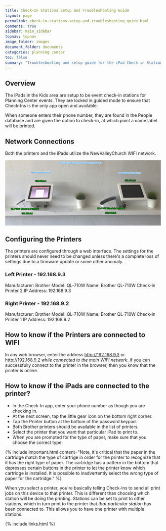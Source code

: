 ```yaml
---
title: Check-In Stations Setup and Troubleshooting Guide
layout: page
permalink: check-in-stations-setup-and-troubleshooting-guide.html
comments: true
sidebar: main_sidebar
topnav: topnav
image_folder: images
document_folder: documents
categories: planning center
toc: false
summary: "Troubleshooting and setup guide for the iPad Check-in Stations and Label Printers"
---
```


## Overview

The iPads in the Kids area are setup to be event check-in stations for Planning Center events.  They are locked in guided mode to ensure that Check-Ins is the only app open and available.

When someone enters their phone number, they are found in the People database and are given the option to check-in, at which point a name label will be printed.

## Network Connections

Both the printers and the iPads utilize the NewValleyChurch WIFI network.

![](images/network/checkinipads.jpg)

## Configuring the Printers

The printers are configured through a web interface.  The settings for the printers should never need to be changed unless there's a complete loss of settings due to a firmware update or some other anomaly.

### Left Printer - 192.168.9.3

Manufacturer: Brother
Model: QL-710W
Name: Brother QL-710W Check-in Printer 2
IP Address: 192.168.9.3

### Right Printer - 192.168.9.2

Manufacturer: Brother
Model: QL-710W
Name: Brother QL-710W Check-in Printer 1
IP Address: 192.168.9.2

## How to know if the Printers are connected to WIFI

In any web browser, enter the address http://192.168.9.3 or http://192.168.9.2 _while connected to the main WIFI network_.  If you can successfully connect to the printer in the browser, then you know that the printer is online.

## How to know if the iPads are connected to the printer?

- In the Check-In app, enter your phone number as though you are checking in.
- At the next screen, tap the little gear icon on the bottom right corner.
- Tap the Printer button at the bottom of the password keypad.
- Both Brother printers should be available in the list of printers.
- Select the printer that you want that particular iPad to print to. 
- When you are prompted for the type of paper, make sure that you choose the correct type.

{% include important.html content="Note, it's critical that the paper in the cartridge match the type of cartrige in order for the printer to recognize that it has the right type of paper.  The cartridge has a pattern in the bottom that depresses certain buttons in the printer to let the printer know which cartridge is installed.  It is possible to inadvertently select the wrong type of paper for the cartridge." %}

When you select a printer, you're basically telling Check-Ins to send all print jobs on this device to that printer.  This is different than choosing which station will be doing the printing.  Stations can be set to print to other stations, which in turn print to the printer that _that particular station_ has been connected to.  This allows you to have one printer with multiple stations.



{% include links.html %}